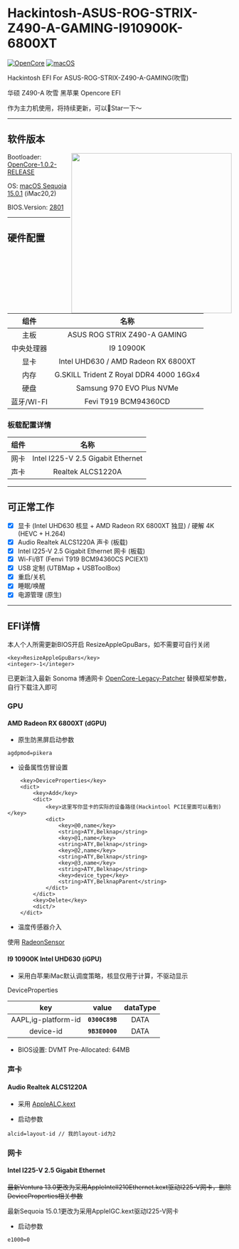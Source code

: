 # Hackintosh-ASUS-ROG-STRIX-Z490-A-GAMING-I910900K-6800XT
[![OpenCore](https://img.shields.io/badge/OpenCore-1.0.2-1ac3d4)](https://github.com/acidanthera/OpenCorePkg/releases/latest)
[![macOS](https://img.shields.io/badge/macOS-15.0.1-4185ce)](https://www.apple.com/macos/macos-sequoia/)

Hackintosh EFI For ASUS-ROG-STRIX-Z490-A-GAMING(吹雪)

华硕 Z490-A 吹雪 黑苹果 Opencore EFI

作为主力机使用，将持续更新，可以🌟Star一下～

---
## 软件版本

<img src="https://dlcdnimgs.asus.com/websites/global/products/enapehclupql13s5/img/z490/kv/hero.png" align="right" width="360" />

Bootloader: [OpenCore-1.0.2-RELEASE](https://github.com/acidanthera/OpenCorePkg/releases/tag/1.0.2)

OS: [macOS Sequoia 15.0.1](https://www.apple.com/macos/macos-sequoia/) (iMac20,2)

BIOS.Version: [2801](https://rog.asus.com.cn/motherboards/rog-strix/rog-strix-z490-a-gaming-model/helpdesk_bios/)

---

## 硬件配置

|    组件    |                  名称                   |
|:----------:|:---------------------------------------:|
|    主板    |      ASUS ROG STRIX Z490-A GAMING       |
| 中央处理器 |                I9 10900K                |
|    显卡    |   Intel UHD630 / AMD Radeon RX 6800XT   |
|    内存    | G.SKILL Trident Z Royal DDR4 4000 16Gx4 |
|    硬盘    |        Samsung 970 EVO Plus NVMe        |
| 蓝牙/WI-FI |          Fevi T919 BCM94360CD           |

### 板载配置详情

| 组件 |               名称                |
|:----:|:---------------------------------:|
| 网卡 | Intel I225-V 2.5 Gigabit Ethernet |
| 声卡 |         Realtek ALCS1220A         |

---

## 可正常工作
- [x] 显卡 (Intel UHD630 核显 + AMD Radeon RX 6800XT 独显) / 硬解 4K (HEVC + H.264)
- [x] Audio Realtek ALCS1220A 声卡 (板载)
- [x] Intel I225-V 2.5 Gigabit Ethernet 网卡 (板载)
- [x] Wi-Fi/BT (Fenvi T919 BCM94360CS PCIEX1)
- [x] USB 定制 (UTBMap + USBToolBox)
- [x] 重启/关机
- [x] 睡眠/唤醒
- [x] 电源管理 (原生)

---

## EFI详情

本人个人所需更新BIOS开启 ResizeAppleGpuBars，如不需要可自行关闭
```
<key>ResizeAppleGpuBars</key>
<integer>-1</integer>
```

已更新注入最新 Sonoma 博通网卡 [OpenCore-Legacy-Patcher](https://github.com/dortania/OpenCore-Legacy-Patcher/releases) 替换框架参数，自行下载注入即可

### GPU
#### AMD Radeon RX 6800XT (dGPU)

* 原生防黑屏启动参数

```
agdpmod=pikera
```

* 设备属性仿冒设置

```
    <key>DeviceProperties</key>
    <dict>
        <key>Add</key>
        <dict>
            <key>这里写你显卡的实际的设备路径(Hackintool PCIE里面可以看到)</key>
            <dict>
                <key>@0,name</key>
                <string>ATY,Belknap</string>
                <key>@1,name</key>
                <string>ATY,Belknap</string>
                <key>@2,name</key>
                <string>ATY,Belknap</string>
                <key>@3,name</key>
                <string>ATY,Belknap</string>
                <key>device_type</key>
                <string>ATY,BelknapParent</string>
            </dict>
        </dict>
        <key>Delete</key>
        <dict/>
    </dict>
```

* 温度传感器介入

使用 [RadeonSensor](https://github.com/aluveitie/RadeonSensor)

#### I9 10900K Intel UHD630 (iGPU)

* 采用白苹果iMac默认调度策略，核显仅用于计算，不驱动显示
  
DeviceProperties

|         key         |     value      | dataType |
|:-------------------:|:--------------:|:--------:|
| AAPL,ig-platform-id | **`0300C89B`** |   DATA   |
|      device-id      | **`9B3E0000`** |   DATA   |

* BIOS设置: DVMT Pre-Allocated: 64MB

### 声卡

#### Audio Realtek ALCS1220A

* 采用 [AppleALC.kext](https://github.com/acidanthera/AppleALC/releases)

* 启动参数

```
alcid=layout-id // 我的layout-id为2
```

### 网卡

#### Intel I225-V 2.5 Gigabit Ethernet

~~最新Ventura 13.0更改为采用AppleIntelI210Ethernet.kext驱动I225-V网卡，删除DeviceProperties相关参数~~

最新Sequoia 15.0.1更改为采用AppleIGC.kext驱动I225-V网卡

* 启动参数

```
e1000=0
```